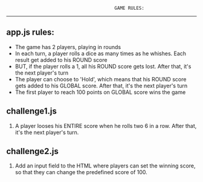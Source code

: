                                             GAME RULES:
------------------------------------------------------------------------------------------------------------------------------------------

app.js rules:
--------------
- The game has 2 players, playing in rounds
- In each turn, a player rolls a dice as many times as he whishes. Each result get added to his ROUND score
- BUT, if the player rolls a 1, all his ROUND score gets lost. After that, it's the next player's turn
- The player can choose to 'Hold', which means that his ROUND score gets added to his GLOBAL score. After that, it's the next player's turn
- The first player to reach 100 points on GLOBAL score wins the game


challenge1.js
---------------
1. A player looses his ENTIRE score when he rolls two 6 in a row. After that, it's the next player's turn.

challenge2.js
-----------------
1. Add an input field to the HTML where players can set the winning score,
so that they can change the predefined score of 100.

